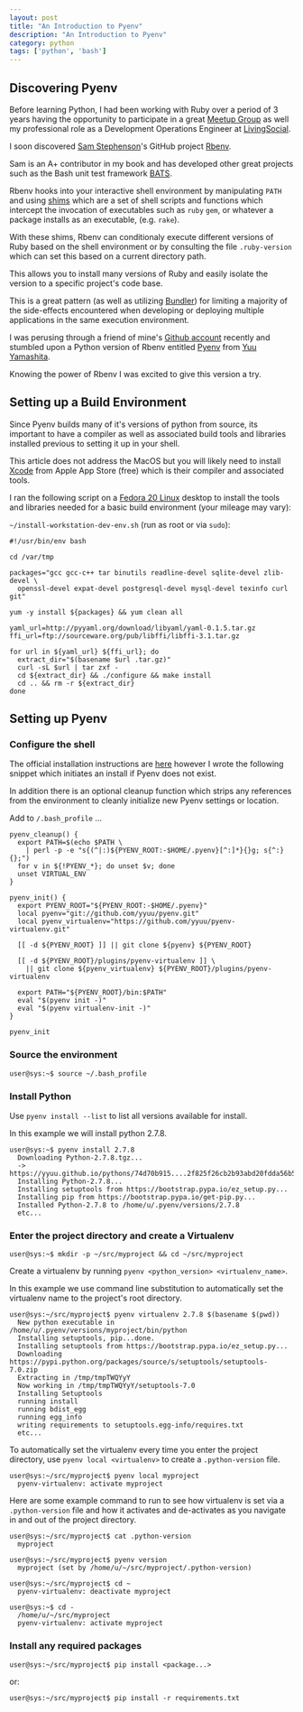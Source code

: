 ```yaml
---
layout: post
title: "An Introduction to Pyenv"
description: "An Introduction to Pyenv"
category: python
tags: ['python', 'bash']
---
```


## Discovering Pyenv

Before learning Python, I had been working with Ruby over a period of 3 years
having the opportunity to participate in a great [Meetup Group](http://www.meetup.com/tampa-rb)
as well my professional role as a Development Operations Engineer at [LivingSocial](https://www.livingsocial.com).

I soon discovered [Sam Stephenson](https://github.com/sstephenson/)'s GitHub project [Rbenv](https://github.com/sstephenson/rbenv).

Sam is an A+ contributor in my book and has developed other great projects such as the Bash
unit test framework [BATS](https://github.com/sstephenson/bats).

Rbenv hooks into your interactive shell environment by manipulating `PATH` and using
[shims](https://github.com/sstephenson/rbenv#understanding-shims)
which are a set of shell scripts and functions which intercept the invocation of executables such as `ruby`
`gem`, or whatever a package installs as an executable, (e.g. `rake`).

With these shims, Rbenv can conditionaly execute different versions of Ruby based
on the shell environment or by consulting the file `.ruby-version` which can set this based on
a current directory path.

This allows you to install many versions of Ruby and easily isolate the version to a specific project's code base.

This is a great pattern (as well as utilizing [Bundler](http://bundler.io/)) for limiting a majority of
the side-effects encountered when developing or deploying multiple applications in the same execution environment.


I was perusing through a friend of mine's [Github account](http://github.com/brlindblom) recently and stumbled upon a Python
version of Rbenv entitled [Pyenv](https://github.com/yyuu/pyenv) from [Yuu Yamashita](https://github.com/yyuu).

Knowing the power of Rbenv I was excited to give this version a try.

## Setting up a Build Environment

Since Pyenv builds many of it's versions of python from source, its important to have a compiler
as well as associated build tools and libraries installed previous to setting it up in your shell.

This article does not address the MacOS but you will likely need to install
[Xcode](https://developer.apple.com/xcode/downloads/) from Apple App Store (free) which is their compiler and
associated tools.

I ran the following script on a [Fedora 20 Linux](http://fedoraproject.org) desktop to install
the tools and libraries needed for a basic build environment (your mileage may vary):

`~/install-workstation-dev-env.sh` (run as root or via `sudo`):

    #!/usr/bin/env bash

    cd /var/tmp

    packages="gcc gcc-c++ tar binutils readline-devel sqlite-devel zlib-devel \
      openssl-devel expat-devel postgresql-devel mysql-devel texinfo curl git"

    yum -y install ${packages} && yum clean all

    yaml_url=http://pyyaml.org/download/libyaml/yaml-0.1.5.tar.gz
    ffi_url=ftp://sourceware.org/pub/libffi/libffi-3.1.tar.gz

    for url in ${yaml_url} ${ffi_url}; do
      extract_dir="$(basename $url .tar.gz)"
      curl -sL $url | tar zxf -
      cd ${extract_dir} && ./configure && make install
      cd .. && rm -r ${extract_dir}
    done

## Setting up Pyenv

### Configure the shell

The official installation instructions are
[here](https://github.com/yyuu/pyenv/blob/master/README.md#installation)
however I wrote the following snippet which initiates an install if
Pyenv  does not exist.

In addition there is an optional cleanup function which strips any references
from the environment to cleanly initialize new Pyenv settings or location.

Add to `/.bash_profile` ...

    pyenv_cleanup() {
      export PATH=$(echo $PATH \
        | perl -p -e "s{(^|:)${PYENV_ROOT:-$HOME/.pyenv}[^:]*}{}g; s{^:}{};")
      for v in ${!PYENV_*}; do unset $v; done
      unset VIRTUAL_ENV
    }

    pyenv_init() {
      export PYENV_ROOT="${PYENV_ROOT:-$HOME/.pyenv}"
      local pyenv="git://github.com/yyuu/pyenv.git"
      local pyenv_virtualenv="https://github.com/yyuu/pyenv-virtualenv.git"

      [[ -d ${PYENV_ROOT} ]] || git clone ${pyenv} ${PYENV_ROOT}

      [[ -d ${PYENV_ROOT}/plugins/pyenv-virtualenv ]] \
        || git clone ${pyenv_virtualenv} ${PYENV_ROOT}/plugins/pyenv-virtualenv

      export PATH="${PYENV_ROOT}/bin:$PATH"
      eval "$(pyenv init -)"
      eval "$(pyenv virtualenv-init -)"
    }

    pyenv_init

### Source the environment

    user@sys:~$ source ~/.bash_profile

### Install Python

Use `pyenv install --list` to list all versions available for install.

In this example we will install python 2.7.8.

    user@sys:~$ pyenv install 2.7.8
      Downloading Python-2.7.8.tgz...
      -> https://yyuu.github.io/pythons/74d70b915....2f825f26cb2b93abd20fdda56b557
      Installing Python-2.7.8...
      Installing setuptools from https://bootstrap.pypa.io/ez_setup.py...
      Installing pip from https://bootstrap.pypa.io/get-pip.py...
      Installed Python-2.7.8 to /home/u/.pyenv/versions/2.7.8
      etc...

### Enter the project directory and create a Virtualenv

    user@sys:~$ mkdir -p ~/src/myproject && cd ~/src/myproject

Create a virtualenv by running `pyenv <python_version> <virtualenv_name>`.

In this example we use command line substitution to automatically set the virtualenv name
to the project's root directory.

    user@sys:~/src/myproject$ pyenv virtualenv 2.7.8 $(basename $(pwd))
      New python executable in /home/u/.pyenv/versions/myproject/bin/python
      Installing setuptools, pip...done.
      Installing setuptools from https://bootstrap.pypa.io/ez_setup.py...
      Downloading https://pypi.python.org/packages/source/s/setuptools/setuptools-7.0.zip
      Extracting in /tmp/tmpTWQYyY
      Now working in /tmp/tmpTWQYyY/setuptools-7.0
      Installing Setuptools
      running install
      running bdist_egg
      running egg_info
      writing requirements to setuptools.egg-info/requires.txt
      etc...

To automatically set the virtualenv every time you enter the project directory,
use `pyenv local <virtualenv>` to create a `.python-version` file.

    user@sys:~/src/myproject$ pyenv local myproject
      pyenv-virtualenv: activate myproject

Here are some example command to run to see how virtualenv is set via
a `.python-version` file and how it activates and de-activates as you
navigate in and out of the project directory.

    user@sys:~/src/myproject$ cat .python-version
      myproject

    user@sys:~/src/myproject$ pyenv version
      myproject (set by /home/u/~/src/myproject/.python-version)

    user@sys:~/src/myproject$ cd ~
      pyenv-virtualenv: deactivate myproject

    user@sys:~$ cd -
      /home/u/~/src/myproject
      pyenv-virtualenv: activate myproject

### Install any required packages

    user@sys:~/src/myproject$ pip install <package...>

or:

    user@sys:~/src/myproject$ pip install -r requirements.txt

